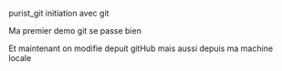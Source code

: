  purist_git
initiation avec git

Ma premier demo git se passe bien

Et maintenant on modifie depuit gitHub
mais aussi depuis ma machine locale

